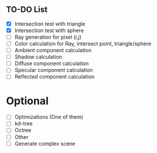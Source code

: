 ## TO-DO List

- [x]  Intersection test with triangle
- [x]  Intersection test with sphere
- [ ]  Ray generation for pixel (i,j)
- [ ]  Color calculation for Ray, intersect point, triangle/sphere
-   [ ] Ambient component calculation
-   [ ] Shadow calculation
-   [ ] Diffuse component calculation
-   [ ] Specular component calculation
-   [ ] Reflected component calculation

# Optional

- [ ]   Optimizations (One of them)
-   [ ] kd-tree
-   [ ] Octree
-   [ ] Other
- [ ]   Generate complex scene